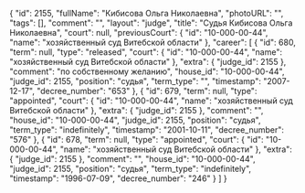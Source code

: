 {
    "id": 2155,
    "fullName": "Кибисова Ольга Николаевна",
    "photoURL": "",
    "tags": [],
    "comment": "",
    "layout": "judge",
    "title": "Судья Кибисова Ольга Николаевна",
    "court": null,
    "previousCourt": {
        "id": "10-000-00-44",
        "name": "хозяйственный суд Витебской области"
    },
    "career": [
        {
            "id": 680,
            "term": null,
            "type": "released",
            "court": {
                "id": "10-000-00-44",
                "name": "хозяйственный суд Витебской области"
            },
            "extra": {
                "judge_id": 2155
            },
            "comment": "по собственному желанию",
            "house_id": "10-000-00-44",
            "judge_id": 2155,
            "position": "судья",
            "term_type": "",
            "timestamp": "2007-12-17",
            "decree_number": "653"
        },
        {
            "id": 679,
            "term": null,
            "type": "appointed",
            "court": {
                "id": "10-000-00-44",
                "name": "хозяйственный суд Витебской области"
            },
            "extra": {
                "judge_id": 2155
            },
            "comment": "",
            "house_id": "10-000-00-44",
            "judge_id": 2155,
            "position": "судья",
            "term_type": "indefinitely",
            "timestamp": "2001-10-11",
            "decree_number": "576"
        },
        {
            "id": 678,
            "term": null,
            "type": "appointed",
            "court": {
                "id": "10-000-00-44",
                "name": "хозяйственный суд Витебской области"
            },
            "extra": {
                "judge_id": 2155
            },
            "comment": "",
            "house_id": "10-000-00-44",
            "judge_id": 2155,
            "position": "судья",
            "term_type": "indefinitely",
            "timestamp": "1996-07-09",
            "decree_number": "246"
        }
    ]
}